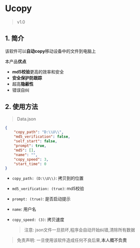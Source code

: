 # Ucopy

> v1.0

## 1. 简介



该软件可以**自动copy**移动设备中的文件到电脑上

本产品**优点**

- **md5校验**更高的效率和安全
- **安全保护防跟踪**
- 超高**隐蔽性**
- 错误自纠

## 2. 使用方法

> Data.json

``````json
{
    "copy_path": "D:\\U\\",
    "md5_verification": false,
    "self_start": false,
    "prompt": true,
    "md5": [],
    "name": "",
    "copy_speed": 3,
    "start_time": 0
}
``````

- `copy_path: (D:\\U\\)`: 拷贝到的位置

- `md5_verification: (true)`: md5校验

- `prompt: (true)`: 是否启动提示

- `name`: 用户名

- `copy_speed: (3)`: 拷贝速度

  > 注意: json文件一旦损坏,程序会自动开始纠错,清除所有数据

> 免责声明: 一旦使用该软件造成任何不良后果,**本人概不负责**
